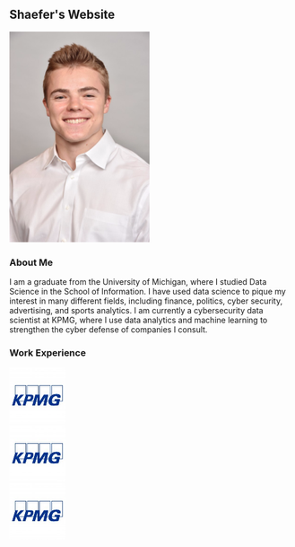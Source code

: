 ## Shaefer's Website
<img src="photos/headshot.png" alt="headshot" class="inline" width = "250"/>

### About Me

I am a graduate from the University of Michigan, where I studied Data Science in the School of Information. I have used data science to pique my interest in many different fields, including finance, politics, cyber security, advertising, and sports analytics. I am currently a cybersecurity data scientist at KPMG, where I use data analytics and machine learning to strengthen the cyber defense of companies I consult.


### Work Experience
<div class="column">
  <div class="column">
    <img src="photos/kpmg.jpeg" alt="kpmg-logo" class="inline" width = "100"/>
  </div>
  <div class="column">
    <img src="photos/kpmg.jpeg" alt="kpmg-logo" class="inline" width = "100"/>
  </div>
  <div class="column">
    <img src="photos/kpmg.jpeg" alt="kpmg-logo" class="inline" width = "100"/>
  </div>
</div>
